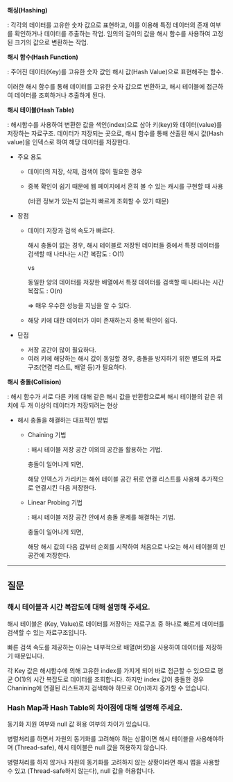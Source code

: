 **해싱(Hashing)**

: 각각의 데이터를 고유한 숫자 값으로 표현하고, 이를 이용해 특정 데이터의 존재 여부를 확인하거나 데이터를 추출하는 작업. 임의의 길이의 값을 해시 함수를 사용하여 고정된 크기의 값으로 변환하는 작업.

**해시 함수(Hash Function)**

: 주어진 데이터(Key)를 고유한 숫자 값인 해시 값(Hash Value)으로 표현해주는 함수.

이러한 해시 함수를 통해 데이터를 고유한 숫자 값으로 변환하고, 해시 테이블에 접근하여 데이터를 조회하거나 추출하게 된다.

**해시 테이블(Hash Table)**

: 해시함수를 사용하여 변환한 값을 색인(index)으로 삼아 키(key)와 데이터(value)를 저장하는 자료구조. 데이터가 저장되는 곳으로, 해시 함수를 통해 산출된 해시 값(Hash value)을 인덱스로 하여 해당 데이터를 저장한다.

- 주요 용도
    - 데이터의 저장, 삭제, 검색이 많이 필요한 경우
    - 중복 확인이 쉽기 때문에 웹 페이지에서 흔히 볼 수 있는 캐시를 구현할 때 사용
        
        (바뀐 정보가 있는지 없는지 빠르게 조회할 수 있기 때문)
        

- 장점
    - 데이터 저장과 검색 속도가 빠르다.
        
        해시 충돌이 없는 경우, 해시 테이블로 저장된 데이터들 중에서 특정 데이터를 검색할 때 나타나는 시간 복잡도 : O(1)
        
        vs
        
        동일한 양의 데이터를 저장한 배열에서 특정 데이터를 검색할 때 나타나는 시간 복잡도 : O(n)
        
        ⇒ 매우 우수한 성능을 지님을 알 수 있다.
        
    - 해당 키에 대한 데이터가 이미 존재하는지 중복 확인이 쉽다.
- 단점
    - 저장 공간이 많이 필요하다.
    - 여러 키에 해당하는 해시 값이 동일할 경우, 충돌을 방지하기 위한 별도의 자료구조(연결 리스트, 배열 등)가 필요하다.

**해시 충돌(Collision)**

: 해시 함수가 서로 다른 키에 대해 같은 해시 값을 반환함으로써 해시 테이블의 같은 위치에 두 개 이상의 데이터가 저장되려는 현상

- 해시 충돌을 해결하는 대표적인 방법
    - Chaining 기법
        
        : 해시 테이블 저장 공간 이외의 공간을 활용하는 기법.
        
        충돌이 일어나게 되면,
        
        해당 인덱스가 가리키는 해쉬 테이블 공간 뒤로 연결 리스트를 사용해 추가적으로 연결시킨 다음 저장한다.
        
    - Linear Probing 기법
        
        : 해시 테이블 저장 공간 안에서 충돌 문제를 해결하는 기법.
        
        충돌이 일어나게 되면,
        
        해당 해시 값의 다음 값부터 순회를 시작하여 처음으로 나오는 해시 테이블의 빈 공간에 저장한다.
        

---

## 질문

### **해시 테이블과 시간 복잡도에 대해 설명해 주세요.**

해시 테이블은 (Key, Value)로 데이터를 저장하는 자료구조 중 하나로 빠르게 데이터를 검색할 수 있는 자료구조입니다.

빠른 검색 속도를 제공하는 이유는 내부적으로 배열(버킷)을 사용하여 데이터를 저장하기 때문입니다.

각 Key 값은 해시함수에 의해 고유한 index를 가지게 되어 바로 접근할 수 있으므로 평균 O(1)의 시간 복잡도로 데이터를 조회합니다. 하지만 index 값이 충돌한 경우 Chanining에 연결된 리스트까지 검색해야 하므로 O(n)까지 증가할 수 있습니다.

### **Hash Map과 Hash Table의 차이점에 대해 설명해 주세요.**

동기화 지원 여부와 null 값 허용 여부의 차이가 있습니다.

병렬처리를 하면서 자원의 동기화를 고려해야 하는 상황이면 해시 테이블을 사용해야하며 (Thread-safe), 해시 테이블은 null 값을 허용하지 않습니다.

병렬처리를 하지 않거나 자원의 동기화를 고려하지 않는 상황이라면 해시 맵을 사용할 수 있고 (Thread-safe하지 않는다), null 값을 허용합니다.
